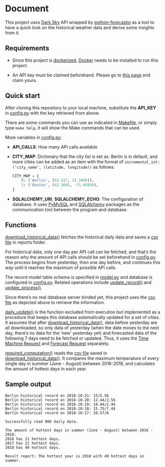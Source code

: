 # Document

This project uses [Dark Sky](https://darksky.net/) API wrapped by [python-forecastio](https://pypi.org/project/python-forecastio/) as a tool to have a quick look on the historical weather data and derive some insights from it.

## Requirements

* Since this project is [dockerized](Dockerfile), [Docker](https://docs.docker.com/install/) needs to be installed to run this project.

* An API key must be claimed beforehand. Please go to [this page](https://darksky.net/dev) and claim yours.

## Quick start

After cloning this repository to your local machine, substitute the **API_KEY** in [config.py](src/config.py) with the key retrieved from above.

There are some commands you can use as indicated in [Makefile](Makefile), or simply type `make help`, it will show the Make commands that can be used.

More variables in [config.py](src/config.py):

* **API_CALLS**: How many API calls available

* **CITY_MAP**: Dictionary that the city list is set as. Berlin is in default, and more cities can be added as an item with the format of `incremental_int: (‘city_name’, (latitude, longitude))` as follows:
  ```py
  CITY_MAP = {
      0: ('Berlin', (52.517, 13.3899)),
      1: ('Boston', (42.3601, -71.0589)),
  }
  ```

* **SQLALCHEMY_URI**, **SQLALCHEMY_ECHO**: The configuration of database. It uses [PyMySQL](https://pypi.org/project/PyMySQL/) and [SQLAlchemy](https://pypi.org/project/SQLAlchemy/) packages as the communication tool between the program and database.

## Functions

[download_historical_data()](src/main.py#L15) fetches the historical daily data and saves a [csv file](src/reports/Berlin_report_sample.csv) in reports folder.

For historical data, only one day per API call can be fetched, and that’s the reason why the amount of API calls should be set beforehand in [config.py](src/config.py). The process begins from yesterday, then one day before, and continues this way until it reaches the maximum of possible API calls.

The record model table schema is specified in [model.py](src/model.py) and database is configured in [config.py](src/config.py). Related operations include [update_record()](src/tools.py#L27) and [update_process()](src/main.py#L73).

Since there’s no real database server binded yet, this project uses the [csv file](src/reports/Berlin_report_sample.csv) as depicted above to retrieve the information.

[daily_update()](src/main.py#L62) is the function excluded from execution but implemented as a procedure that keeps this database automatically updated for a set of cities. It assumes that after [download_historical_data()](src/main.py#L15), data before yesterday are all downloaded, so only data of yesterday (when the date moves to the next day, there’s no data for the ‘new’ yesterday yet) and forecasted data of the following 7 days need to be fetched or updated. Thus, it uses the [Time Machine Request](https://darksky.net/dev/docs#time-machine-request) and [Forecast Request](https://darksky.net/dev/docs#forecast-request) separately.

[required_computation()](src/main.py#L100) reads the [csv file](src/reports/Berlin_report_sample.csv) saved in [download_historical_data()](src/main.py#L15). It compares the maximum temperature of every single day in summer (June - August) between 2016-2018, and calculates the amount of hottest days in each year.

## Sample output
```
Berlin historical record on 2018-10-21: 15/5.56
Berlin historical record on 2018-10-20: 12.44/2.56
Berlin historical record on 2018-10-19: 14.44/2.44
Berlin historical record on 2018-10-18: 15.75/7.44
Berlin historical record on 2018-10-17: 20.57/6

Successfully read 900 daily data.

The amount of hottest days in summer (June - August) between 2016 - 2018:
2016 has 21 hottest days.
2017 has 22 hottest days.
2018 has 49 hottest days.

Result report: The hottest year is 2018 with 49 hottest days in summer.
```
